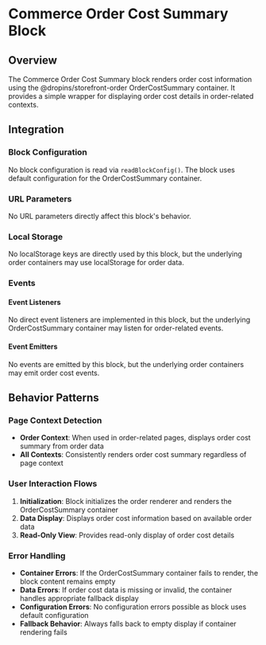# Commerce Order Cost Summary Block

## Overview

The Commerce Order Cost Summary block renders order cost information using the @dropins/storefront-order OrderCostSummary container. It provides a simple wrapper for displaying order cost details in order-related contexts.

## Integration

### Block Configuration

No block configuration is read via `readBlockConfig()`. The block uses default configuration for the OrderCostSummary container.

### URL Parameters

No URL parameters directly affect this block's behavior.

### Local Storage

No localStorage keys are directly used by this block, but the underlying order containers may use localStorage for order data.

### Events

#### Event Listeners

No direct event listeners are implemented in this block, but the underlying OrderCostSummary container may listen for order-related events.

#### Event Emitters

No events are emitted by this block, but the underlying order containers may emit order cost events.

## Behavior Patterns

### Page Context Detection

- **Order Context**: When used in order-related pages, displays order cost summary from order data
- **All Contexts**: Consistently renders order cost summary regardless of page context

### User Interaction Flows

1. **Initialization**: Block initializes the order renderer and renders the OrderCostSummary container
2. **Data Display**: Displays order cost information based on available order data
3. **Read-Only View**: Provides read-only display of order cost details

### Error Handling

- **Container Errors**: If the OrderCostSummary container fails to render, the block content remains empty
- **Data Errors**: If order cost data is missing or invalid, the container handles appropriate fallback display
- **Configuration Errors**: No configuration errors possible as block uses default configuration
- **Fallback Behavior**: Always falls back to empty display if container rendering fails
